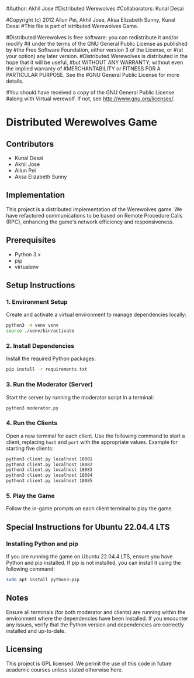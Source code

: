 #Author: Akhil Jose
#Distributed Werewolves
#Collaborators: Kunal Desai

#Copyright (c) 2012 Ailun Pei, Akhil Jose, Aksa Elizabeth Sunny, Kunal Desai 
#This file is part of istributed Werewolves Game.

#Distributed Werewolves is free software: you can redistribute it and/or modify
#it under the terms of the GNU General Public License as published by
#the Free Software Foundation, either version 3 of the License, or
#(at your option) any later version.
#Distributed Werewolves is distributed in the hope that it will be useful,
#but WITHOUT ANY WARRANTY; without even the implied warranty of
#MERCHANTABILITY or FITNESS FOR A PARTICULAR PURPOSE.  See the
#GNU General Public License for more details.

#You should have received a copy of the GNU General Public License
#along with Virtual werewolf.  If not, see <http://www.gnu.org/licenses/>.

# Distributed Werewolves Game

## Contributors
- Kunal Desai
- Akhil Jose
- Ailun Pei
- Aksa Elizabeth Sunny

## Implementation
This project is a distributed implementation of the Werewolves game. We have refactored communications to be based on Remote Procedure Calls (RPC), enhancing the game's network efficiency and responsiveness.

## Prerequisites
- Python 3.x
- pip
- virtualenv

## Setup Instructions

### 1. Environment Setup
Create and activate a virtual environment to manage dependencies locally:

```bash
python3 -m venv venv
source ./venv/bin/activate
```

### 2. Install Dependencies
Install the required Python packages:

```bash
pip install -r requirements.txt
```

### 3. Run the Moderator (Server)
Start the server by running the moderator script in a terminal:

```bash
python3 moderator.py
```

### 4. Run the Clients
Open a new terminal for each client. Use the following command to start a client, replacing `host` and `port` with the appropriate values. Example for starting five clients:

```bash
python3 client.py localhost 18081
python3 client.py localhost 18082
python3 client.py localhost 18083
python3 client.py localhost 18084
python3 client.py localhost 18085
```

### 5. Play the Game
Follow the in-game prompts on each client terminal to play the game.

## Special Instructions for Ubuntu 22.04.4 LTS

### Installing Python and pip
If you are running the game on Ubuntu 22.04.4 LTS, ensure you have Python and pip installed. If pip is not installed, you can install it using the following command:

```bash
sudo apt install python3-pip
```

## Notes
Ensure all terminals (for both moderator and clients) are running within the environment where the dependencies have been installed. If you encounter any issues, verify that the Python version and dependencies are correctly installed and up-to-date.

## Licensing
This project is GPL licensed. We permit the use of this code in future academic courses unless stated otherwise here.
